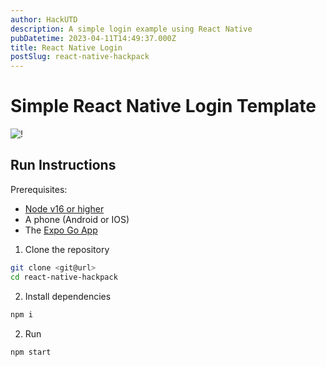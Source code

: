 ```yaml
---
author: HackUTD
description: A simple login example using React Native 
pubDatetime: 2023-04-11T14:49:37.000Z
title: React Native Login
postSlug: react-native-hackpack
---
```


# Simple React Native Login Template

![!](/assets/akevinge__react-native-hackpack/login-page-screenshot.png)

## Run Instructions

Prerequisites:

- [Node v16 or higher](https://nodejs.org/en)
- A phone (Android or IOS)
- The [Expo Go App](https://expo.dev/client)

1. Clone the repository

```bash
git clone <git@url>
cd react-native-hackpack
```

2. Install dependencies

```bash
npm i
```

2. Run

```bash
npm start
```
